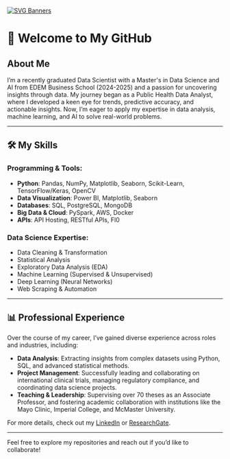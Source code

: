 
[![SVG Banners](https://svg-banners.vercel.app/api?type=typeWriter&text1=Hi%2C%20I%20am%20Jose%20Pantaleon%20💻&width=800&height=400)](https://github.com/Akshay090/svg-banners)


# 👋 Welcome to My GitHub

## About Me
I’m a recently graduated Data Scientist with a Master's in Data Science and AI from EDEM Business School (2024-2025) and a passion for uncovering insights through data. My journey began as a Public Health Data Analyst, where I developed a keen eye for trends, predictive accuracy, and actionable insights. Now, I’m eager to apply my expertise in data analysis, machine learning, and AI to solve real-world problems.

---

## 🛠️ My Skills

### Programming & Tools:
- **Python**: Pandas, NumPy, Matplotlib, Seaborn, Scikit-Learn, TensorFlow/Keras, OpenCV
- **Data Visualization**: Power BI, Matplotlib, Seaborn
- **Databases**: SQL, PostgreSQL, MongoDB
- **Big Data & Cloud**: PySpark, AWS, Docker
- **APIs**: API Hosting, RESTful APIs, Fl0

### Data Science Expertise:
- Data Cleaning & Transformation
- Statistical Analysis
- Exploratory Data Analysis (EDA)
- Machine Learning (Supervised & Unsupervised)
- Deep Learning (Neural Networks)
- Web Scraping & Automation

---

## 📊 Professional Experience

Over the course of my career, I’ve gained diverse experience across roles and industries, including:
- **Data Analysis**: Extracting insights from complex datasets using Python, SQL, and advanced statistical methods.
- **Project Management**: Successfully leading and collaborating on international clinical trials, managing regulatory compliance, and coordinating data science projects.
- **Teaching & Leadership**: Supervising over 70 theses as an Associate Professor, and fostering academic collaboration with institutions like the Mayo Clinic, Imperial College, and McMaster University.

For more details, check out my [LinkedIn](https://www.linkedin.com/in/jose-pantaleon-98369b2/) or [ResearchGate](https://www.researchgate.net/profile/Jose-Hernandez-269).

---

Feel free to explore my repositories and reach out if you’d like to collaborate!
